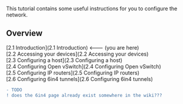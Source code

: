 This tutorial contains some useful instructions for you to configure the network.

## Overview

[2.1 Introduction](2.1 Introduction) <--- (you are here)  
[2.2 Accessing your devices](2.2 Accessing your devices)  
[2.3 Configuring a host](2.3 Configuring a host)  
[2.4 Configuring Open vSwitch](2.4 Configuring Open vSwitch)  
[2.5 Configuring IP routers](2.5 Configuring IP routers)  
[2.6 Configuring 6in4 tunnels](2.6 Configuring 6in4 tunnels)  
```diff
- TODO
! does the 6in4 page already exist somewhere in the wiki???
```